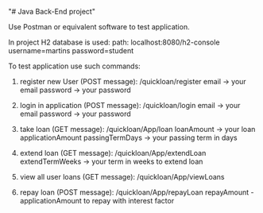 "# Java Back-End project"

Use Postman or equivalent software to test application.

In project H2 database is used:
path: localhost:8080/h2-console
 username=martins
 password=student

To test application use such commands:

1. register new User (POST message):
    /quickloan/register
    email -> your email
    password -> your password

2. login in application (POST message):
    /quickloan/login
    email -> your email
    password -> your password

3. take loan (GET message):
    /quickloan/App/loan
    loanAmount -> your loan applicationAmount
    passingTermDays -> your passing term in days

4. extend loan (GET message):
    /quickloan/App/extendLoan
    extendTermWeeks -> your term in weeks to extend loan

5.  view all user loans (GET message):
    /quickloan/App/viewLoans

6. repay loan (POST message):
    /quickloan/App/repayLoan
    repayAmount - applicationAmount to repay with interest factor